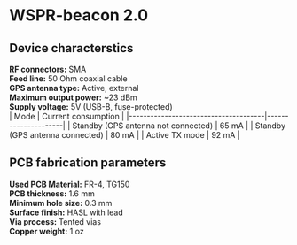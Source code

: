 # WSPR-beacon 2.0

## Device characterstics
**RF connectors:** SMA  
**Feed line:** 50 Ohm coaxial cable  
**GPS antenna type:** Active, external  
**Maximum output power:** ~23 dBm  
**Supply voltage:** 5V (USB-B, fuse-protected)  
| Mode                                 | Current consumption |
|--------------------------------------|---------------------|
| Standby (GPS antenna not connected)  | 65 mA               |
| Standby (GPS antenna connected)      | 80 mA               |
| Active TX mode                       | 92 mA               |

## PCB fabrication parameters
**Used PCB Material:** FR-4, TG150  
**PCB thickness:** 1.6 mm  
**Minimum hole size:** 0.3 mm  
**Surface finish:** HASL with lead  
**Via process:** Tented vias  
**Copper weight:** 1 oz  
